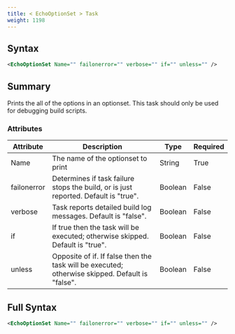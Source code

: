 ```yaml
---
title: < EchoOptionSet > Task
weight: 1198
---
```

## Syntax
```xml
<EchoOptionSet Name="" failonerror="" verbose="" if="" unless="" />
```
## Summary ##
Prints the all of the options in an optionset.
This task should only be used for debugging build scripts.


### Attributes
| Attribute | Description | Type | Required |
| --------- | ----------- | ---- | -------- |
| Name | The name of the optionset to print | String | True |
| failonerror | Determines if task failure stops the build, or is just reported. Default is &quot;true&quot;. | Boolean | False |
| verbose | Task reports detailed build log messages.  Default is &quot;false&quot;. | Boolean | False |
| if | If true then the task will be executed; otherwise skipped. Default is &quot;true&quot;. | Boolean | False |
| unless | Opposite of if.  If false then the task will be executed; otherwise skipped. Default is &quot;false&quot;. | Boolean | False |

## Full Syntax
```xml
<EchoOptionSet Name="" failonerror="" verbose="" if="" unless="" />
```
